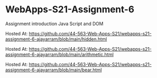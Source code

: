 # WebApps-S21-Assignment-6
Assignment introduction Java Script and DOM
 
Hosted At: <https://github.com/44-563-Web-Apps-S21/webapps-s21-assignment-6-ajayarram/blob/main/hidden.html><br>

Hosted At: <https://github.com/44-563-Web-Apps-S21/webapps-s21-assignment-6-ajayarram/blob/main/arithmetic.html><br>

 Hosted At: <https://github.com/44-563-Web-Apps-S21/webapps-s21-assignment-6-ajayarram/blob/main/bear.html>